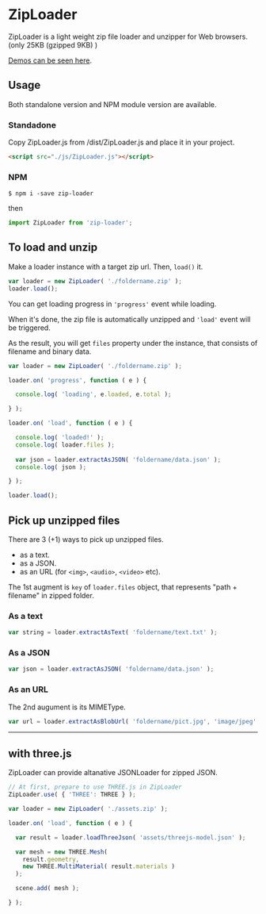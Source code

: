 # ZipLoader

ZipLoader is a light weight zip file loader and unzipper for Web browsers.
(only 25KB (gzipped 9KB) )

[Demos can be seen here](https://yomotsu.github.io/ZipLoader/examples/).

## Usage

Both standalone version and NPM module version are available.

### Standadone

Copy ZipLoader.js from /dist/ZipLoader.js and place it in your project.
```html
<script src="./js/ZipLoader.js"></script>
```

### NPM
```
$ npm i -save zip-loader
```

then
```javascript
import ZipLoader from 'zip-loader';
```

## To load and unzip

Make a loader instance with a target zip url. Then, `load()` it.

```javascript
var loader = new ZipLoader( './foldername.zip' );
loader.load();
```

You can get loading progress in `'progress'` event while loading.

When it's done, the zip file is automatically unzipped and `'load'` event will be triggered.

As the result, you will get `files` property under the instance, that consists of filename and binary data.

```javascript
var loader = new ZipLoader( './foldername.zip' );

loader.on( 'progress', function ( e ) {

  console.log( 'loading', e.loaded, e.total );

} );

loader.on( 'load', function ( e ) {

  console.log( 'loaded!' );
  console.log( loader.files );
  
  var json = loader.extractAsJSON( 'foldername/data.json' );
  console.log( json );

} );

loader.load();
```

## Pick up unzipped files

There are 3 (+1) ways to pick up unzipped files.

- as a text.
- as a JSON.
- as an URL (for `<img>`, `<audio>`, `<video>` etc).

The 1st augment is `key` of `loader.files` object, that represents "path + filename" in zipped folder.

### As a text

```javascript
var string = loader.extractAsText( 'foldername/text.txt' );
```

### As a JSON
```javascript
var json = loader.extractAsJSON( 'foldername/data.json' );
```

### As an URL

The 2nd augument is its MIMEType.

```javascript
var url = loader.extractAsBlobUrl( 'foldername/pict.jpg', 'image/jpeg' );
```

---

## with three.js

ZipLoader can provide altanative JSONLoader for zipped JSON.

```javascript
// At first, prepare to use THREE.js in ZipLoader
ZipLoader.use( { 'THREE': THREE } );

var loader = new ZipLoader( './assets.zip' );

loader.on( 'load', function ( e ) {

  var result = loader.loadThreeJson( 'assets/threejs-model.json' );

  var mesh = new THREE.Mesh(
    result.geometry,
    new THREE.MultiMaterial( result.materials )
  );

  scene.add( mesh );

} );
```
